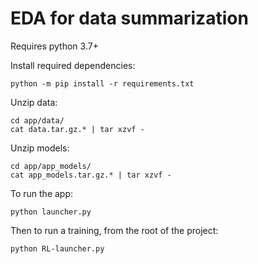 # EDA for data summarization

Requires python 3.7+

Install required dependencies:

    python -m pip install -r requirements.txt


Unzip data:

    cd app/data/
    cat data.tar.gz.* | tar xzvf -


Unzip models:

    cd app/app_models/
    cat app_models.tar.gz.* | tar xzvf -


To run the app:
    
    python launcher.py


Then to run a training, from the root of the project:

    python RL-launcher.py
